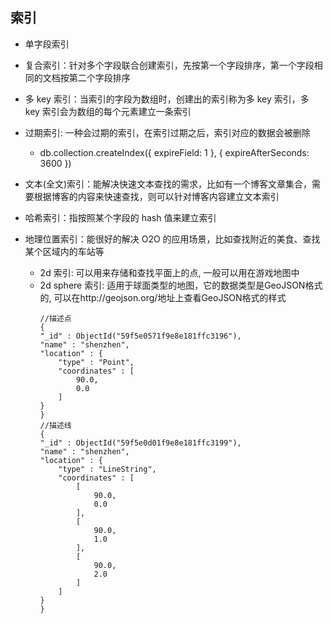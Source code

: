 ## 索引
- 单字段索引

- 复合索引：针对多个字段联合创建索引，先按第一个字段排序，第一个字段相同的文档按第二个字段排序

- 多 key 索引：当索引的字段为数组时，创建出的索引称为多 key 索引，多 key 索引会为数组的每个元素建立一条索引

- 过期索引: 一种会过期的索引，在索引过期之后，索引对应的数据会被删除
  + db.collection.createIndex({ expireField: 1 }, { expireAfterSeconds: 3600 })

- 文本(全文)索引：能解决快速文本查找的需求，比如有一个博客文章集合，需要根据博客的内容来快速查找，则可以针对博客内容建立文本索引

- 哈希索引：指按照某个字段的 hash 值来建立索引

- 地理位置索引：能很好的解决 O2O 的应用场景，比如查找附近的美食、查找某个区域内的车站等
  + 2d 索引: 可以用来存储和查找平面上的点, 一般可以用在游戏地图中
  + 2d sphere 索引: 适用于球面类型的地图，它的数据类型是GeoJSON格式的, 可以在http://geojson.org/地址上查看GeoJSON格式的样式  
    ```
    //描述点
    { 
    "_id" : ObjectId("59f5e0571f9e8e181ffc3196"),
    "name" : "shenzhen",
    "location" : { 
        "type" : "Point",
        "coordinates" : [ 
            90.0, 
            0.0
        ]
    }
    }
    //描述线
    { 
    "_id" : ObjectId("59f5e0d01f9e8e181ffc3199"),
    "name" : "shenzhen",
    "location" : { 
        "type" : "LineString",
        "coordinates" : [ 
            [ 
                90.0, 
                0.0
            ], 
            [ 
                90.0, 
                1.0
            ], 
            [ 
                90.0, 
                2.0
            ]
        ]
    }
    }
    ```